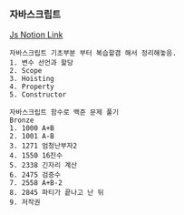 ### 자바스크립트

[Js Notion Link](https://www.notion.so/Javascript-b783c214a3ad468a9e57b2d94ff4520b)

```
자바스크립트 기초부분 부터 복습할겸 해서 정리해놓음.
1. 변수 선언과 할당
2. Scope
3. Hoisting
4. Property
5. Constructor
```

```
자바스크립트 함수로 백준 문제 풀기
Bronze
1. 1000 A+B
2. 1001 A-B
3. 1271 엄청난부자2
4. 1550 16진수
5. 2338 긴자리 계산
6. 2475 검증수
7. 2558 A+B-2
8. 2845 파티가 끝나고 난 뒤
9. 저작권
```
